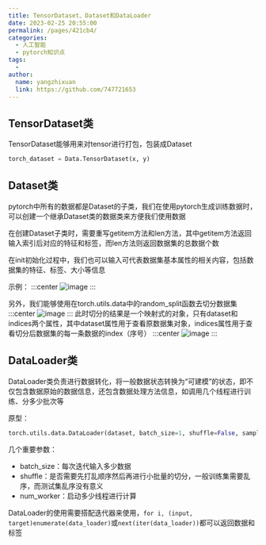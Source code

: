 ```yaml
---
title: TensorDataset、Dataset和DataLoader
date: 2023-02-25 20:55:00
permalink: /pages/421cb4/
categories:
  - 人工智能
  - pytorch知识点
tags:
  - 
author: 
  name: yangzhixuan
  link: https://github.com/747721653
---
```

## TensorDataset类
TensorDataset能够用来对tensor进行打包，包装成Dataset
```python
torch_dataset = Data.TensorDataset(x, y)
```


## Dataset类
pytorch中所有的数据都是Dataset的子类，我们在使用pytorch生成训练数据时，可以创建一个继承Dataset类的数据类来方便我们使用数据

在创建Dataset子类时，需要重写getitem方法和len方法，其中getitem方法返回输入索引后对应的特征和标签，而len方法则返回数据集的总数据个数

在init初始化过程中，我们也可以输入可代表数据集基本属性的相关内容，包括数据集的特征、标签、大小等信息

示例：
:::center
![image](https://cdn.staticaly.com/gh/747721653/image-store@master/pytorch/image.714yiayvcs00.jpg)
:::

另外，我们能够使用在torch.utils.data中的random_split函数去切分数据集
:::center
![image](https://cdn.staticaly.com/gh/747721653/image-store@master/pytorch/image.7a06ftd026c0.jpg)
:::
此时切分的结果是一个映射式的对象，只有dataset和indices两个属性，其中dataset属性用于查看原数据集对象，indices属性用于查看切分后数据集的每一条数据的index（序号）
:::center
![image](https://cdn.staticaly.com/gh/747721653/image-store@master/pytorch/image.4yv62f50y080.jpg)
:::


## DataLoader类
DataLoader类负责进行数据转化，将一般数据状态转换为“可建模”的状态，即不仅包含数据原始的数据信息，还包含数据处理方法信息，如调用几个线程进行训练、分多少批次等

原型：
```python
torch.utils.data.DataLoader(dataset, batch_size=1, shuffle=False, sampler=None, batch_sampler=None, num_workers=0, collate_fn=None, pin_memory=False, drop_last=False, timeout=0, worker_init_fn=None, multiprocessing_context=None, generator=None, *, prefetch_factor=2, persistent_workers=False)
```
几个重要参数：

* batch_size：每次迭代输入多少数据
* shuffle：是否需要先打乱顺序然后再进行小批量的切分，一般训练集需要乱序，而测试集乱序没有意义
* num_worker：启动多少线程进行计算

DataLoader的使用需要搭配迭代器来使用，`for i, (input, target)enumerate(data_loader)`或`next(iter(data_loader))`都可以返回数据和标签